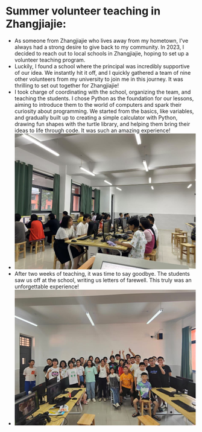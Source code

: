Summer volunteer teaching in Zhangjiajie: 
======
  * As someone from Zhangjiajie who lives away from my hometown, I’ve always had a strong desire to give back to my community. In 2023, I decided to reach out to local schools in Zhangjiajie, hoping to set up a volunteer teaching program.
  * Luckily, I found a school where the principal was incredibly supportive of our idea. We instantly hit it off, and I quickly gathered a team of nine other volunteers from my university to join me in this journey. It was thrilling to set out together for Zhangjiajie!
  * I took charge of coordinating with the school, organizing the team, and teaching the students. I chose Python as the foundation for our lessons, aiming to introduce them to the world of computers and spark their curiosity about programming. We started from the basics, like variables, and gradually built up to creating a simple calculator with Python, drawing fun shapes with the turtle library, and helping them bring their ideas to life through code. It was such an amazing experience!
  * ![](https://github.com/zhangjun640/zhangjun640.github.io/blob/master/images/%E6%94%AF%E6%95%992.jpg "volunteer teaching in Zhangjiajie")
  * After two weeks of teaching, it was time to say goodbye. The students saw us off at the school, writing us letters of farewell. This truly was an unforgettable experience!
  * ![](https://github.com/zhangjun640/zhangjun640.github.io/blob/master/images/%E6%94%AF%E6%95%991.jpg "volunteer teaching in Zhangjiajie")
